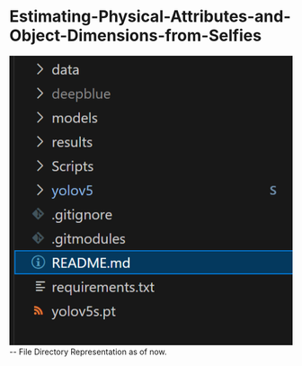 # Estimating-Physical-Attributes-and-Object-Dimensions-from-Selfies

![alt text](image.png) -- File Directory Representation as of now.
